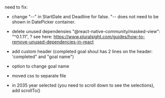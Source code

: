 need to fix:
- change "--" in StartDate and Deadline for false. "-- does not need to be shown in DatePicker container. 
- delete unused dependensies "@react-native-community/masked-view": "^0.1.11", ?
see here:
https://www.pluralsight.com/guides/how-to-remove-unused-dependencies-in-react

- add custom header (completed goal shoul has 2 lines on the header: 'completed" and "goal name")
- option to change goal name
- moved css to separate file

- in 2035 year selected (you need to scroll down to see the selections), add scrollTo() 


